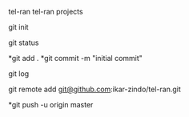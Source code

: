 tel-ran
tel-ran projects

git init

git status

*git add .
*git commit -m "initial commit"

git log

git remote add git@github.com:ikar-zindo/tel-ran.git

*git push -u origin master